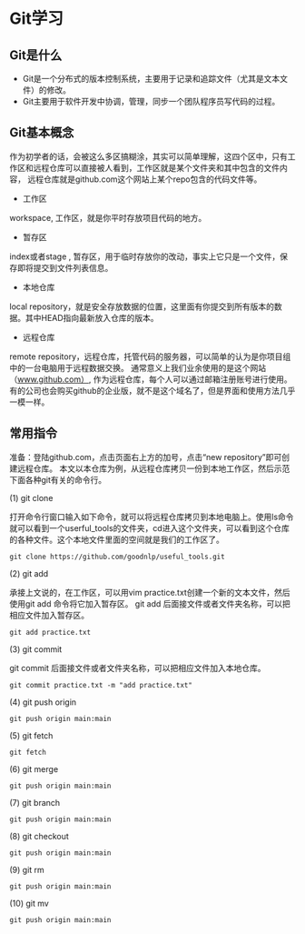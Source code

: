 # Git学习

## Git是什么
* Git是一个分布式的版本控制系统，主要用于记录和追踪文件（尤其是文本文件）的修改。
* Git主要用于软件开发中协调，管理，同步一个团队程序员写代码的过程。

## Git基本概念

作为初学者的话，会被这么多区搞糊涂，其实可以简单理解，这四个区中，只有工作区和远程仓库可以直接被人看到，工作区就是某个文件夹和其中包含的文件内容，
远程仓库就是github.com这个网站上某个repo包含的代码文件等。


* 工作区

workspace, 工作区，就是你平时存放项目代码的地方。


* 暂存区

index或者stage , 暂存区，用于临时存放你的改动，事实上它只是一个文件，保存即将提交到文件列表信息。

* 本地仓库

local repository，就是安全存放数据的位置，这里面有你提交到所有版本的数据。其中HEAD指向最新放入仓库的版本。

* 远程仓库

remote repository，远程仓库，托管代码的服务器，可以简单的认为是你项目组中的一台电脑用于远程数据交换。
通常意义上我们业余使用的是这个网站（www.github.com）, 作为远程仓库，每个人可以通过邮箱注册账号进行使用。<br>
有的公司也会购买github的企业版，就不是这个域名了，但是界面和使用方法几乎一模一样。



## 常用指令

准备：登陆github.com，点击页面右上方的加号，点击“new repository”即可创建远程仓库。
本文以本仓库为例，从远程仓库拷贝一份到本地工作区，然后示范下面各种git有关的命令行。

(1) git clone<br />

打开命令行窗口输入如下命令，就可以将远程仓库拷贝到本地电脑上。使用ls命令就可以看到一个userful_tools的文件夹，cd进入这个文件夹，可以看到这个仓库的各种文件。这个本地文件里面的空间就是我们的工作区了。

```console
git clone https://github.com/goodnlp/useful_tools.git
```

(2) git add <br />

承接上文说的，在工作区，可以用vim practice.txt创建一个新的文本文件，然后使用git add 命令将它加入暂存区。
git add 后面接文件或者文件夹名称，可以把相应文件加入暂存区。

```console
git add practice.txt
```

(3) git commit <br />

git commit 后面接文件或者文件夹名称，可以把相应文件加入本地仓库。

```console
git commit practice.txt -m "add practice.txt"
```

(4) git push origin <br />

```console
git push origin main:main
```

(5) git fetch<br />

```console
git fetch
```

(6) git merge<br />

```console
git push origin main:main
```

(7) git branch<br />

```console
git push origin main:main
```

(8) git checkout<br />

```console
git push origin main:main
```

(9) git rm <br />

```console
git push origin main:main
```

(10) git mv <br />

```console
git push origin main:main
```








